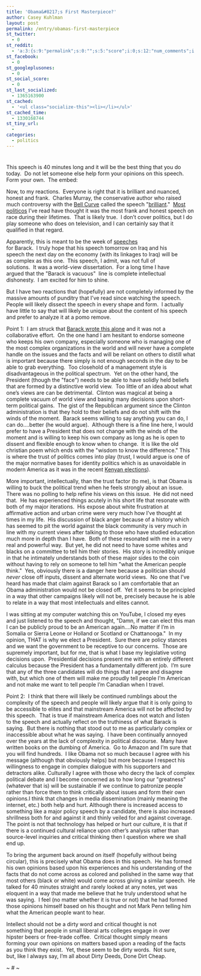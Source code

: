 ```yaml
---
title: 'Obama&#8217;s First Masterpiece?'
author: Casey Kuhlman
layout: post
permalink: /entry/obamas-first-masterpiece
st_twitter:
  - 0
st_reddit:
  - 'a:3:{s:9:"permalink";s:0:"";s:5:"score";i:0;s:12:"num_comments";i:0;}'
st_facebook:
  - 0
st_googleplusones:
  - 0
st_social_score:
  - 0
st_last_socialized:
  - 1365163900
st_cached:
  - '<ul class="socialize-this"><li></li></ul>'
st_cached_time:
  - 1330168744
st_tiny_url:
  - 
categories:
  - politics
---
```

# 

This speech is 40 minutes long and it will be the best thing that you do today.  Do not let someone else help form your opinions on this speech.  Form your own.  The embed:

[][1][][1][][1][][1][][1] 
Now, to my reactions.  Everyone is right that it is brilliant and nuanced, honest and frank.  Charles Murray, the conservative author who raised much controversy with the [Bell Curve][2] called the speech "[brilliant][3]."  [Most politicos][4] I’ve read have thought it was the most frank and honest speech on race during their lifetimes.  That is likely true.  I don’t cover politics, but I do play someone who does on television, and I can certainly say that it qualified in that regard.

Apparently, this is meant to be the week of [speeches][5]  
for Barack.  I truly hope that his speech tomorrow on Iraq and his  
speech the next day on the economy (with its linkages to Iraq) will be  
as complex as this one.  This speech, I admit, was not full of  
solutions.  It was a world-view dissertation.  For a long time I have  
argued that the "Barack is vacuous"  line is complete intellectual  
dishonesty.  I am excited for him to shine.  

But I have two reactions that (hopefully) are not completely informed by the massive amounts of punditry that I’ve read since watching the speech.  People will likely dissect the speech in every shape and form.  I actually have little to say that will likely be unique about the content of his speech and prefer to analyze it at a pomo remove.  

Point 1:  I am struck that [Barack wrote this alone][6] and it was not a collaborative effort.  On the one hand I am hesitant to endorse someone who keeps his own company, especially someone who is managing one of the most complex organizations in the world and will never have a complete handle on the issues and the facts and will be reliant on others to distill what is important because there simply is not enough seconds in the day to be able to grab everything.  Too closehold of a management style is disadvantageous in the political spectrum.  Yet on the other hand, the President (though the "face") needs to be able to have solidly held beliefs that are formed by a distinctive world view.  Too little of an idea about what one’s views are can be detrimental.  Clinton was magical at being a complete vacuum of world view and basing many decisions upon short-term political gains.  The gist of the Republican argument since the Clinton administration is that they hold to their beliefs and do not shift with the winds of the moment.  Barack seems willing to say anything you can do, I can do….better (he would argue).  Although there is a fine line here, I would prefer to have a President that does not change with the winds of the moment and is willing to keep his own company as long as he is open to dissent and flexible enough to know when to change.  It is like the old christian poem which ends with the "wisdom to know the difference." This is where the trust of politics comes into play (trust, I would argue is one of the major normative bases for identity politics which is as unavoidable in modern America as it was in the recent [Kenyan elections][7]).   

More important, intellectually, than the trust factor (to me), is that Obama is willing to buck the political trend when he feels strongly about an issue.  There was no polling to help refine his views on this issue.  He did not need that.  He has experienced things acutely in his short life that resonate with both of my major iterations.  His expose about white frustration at affirmative action and urban crime were very much how I’ve thought at times in my life.  His discussion of black anger because of a history which has seemed to pit the world against the black community is very much in line with my current views after talking to those who have studied education much more in depth than I have.  Both of these resonated with me in a very real and powerful way.  But yet, he did not need to have some whites and blacks on a committee to tell him their stories.  His story is incredibly unique in that he intimately understands both of these major sides to the coin without having to rely on someone to tell him "what the American people think."  Yes, obviously there is a danger here because a politician should *never* close off inputs, dissent and alternate world views.  No one that I’ve heard has made that claim against Barack so I am comfortable that an Obama administration would not be closed off.  Yet it seems to be principled in a way that other campaigns likely will not be, precisely because he is able to relate in a way that most intellectuals and elites cannot.  

I was sitting at my computer watching this on YouTube, I closed my eyes and just listened to the speech and thought, "Damn, if we can elect this man I can be publicly proud to be an American again….No matter if I’m in Somalia or Sierra Leone or Holland or Scotland or Chattanooga."  In my opinion, THAT is why we elect a President.  Sure there are policy stances and we want the government to be receptive to our concerns.  Those are supremely important, but for me, that is what I base my legislative voting decisions upon.  Presidential decisions present me with an entirely different calculus because the President has a fundamentally different job.  I’m sure that any of the three candidates will do things that I agree and disagree with, but which one of them will make me proudly tell people I’m American and not make me want to tell people I’m Canadian when I travel.

Point 2:  I think that there will likely be continued rumblings about the complexity of the speech and people will likely argue that it is only going to be accessible to elites and that mainstream America will not be affected by this speech.  That is true if mainstream America does not watch and listen to the speech and actually reflect on the truthiness of what Barack is saying.  But there is nothing that stood out to me as particularly complex or inaccessible about what he was saying.  I have been continually annoyed over the years at the lack of complexity in political discourse.  Many have written books on the dumbing of America.  Go to Amazon and I’m sure that you will find hundreds.  I like Obama not so much because I agree with his message (although that obviously helps) but more because I respect his willingness to engage in complex dialogue with his supporters and detractors alike. Culturally I agree with those who decry the lack of complex political debate and I become concerned as to how long our "greatness" (whatever that is) will be sustainable if we continue to patronize people rather than force them to think critically about issues and form their own opinions.I think that changes in media dissemination (mainly meaning the internet, etc.) both help and hurt. Although there is increased access to something like a major policy speech by a candidate, there is also increased shrillness both for and against it and thinly veiled for and against coverage. The point is not that technology has helped or hurt our culture, it is that if there is a continued cultural reliance upon other’s analysis rather than source-level inquiries and critical thinking then I question where we shall end up.  

To bring the argument back around on itself (hopefully without being circular), this is precisely what Obama does in this speech.  He has formed his own opinions based upon his experiences and his understanding of the facts that do not come across as colored and polished in the same way that most others (black or white) would come across giving a similar speech.  He talked for 40 minutes straight and rarely looked at any notes, yet was eloquent in a way that made me believe that he truly understood what he was saying.  I feel (no matter whether it is true or not) that he had formed those opinions himself based on his thought and not Mark Penn telling him what the American people want to hear.  

Intellect should not be a dirty word and critical thought is not  
something that people in small liberal arts colleges engage in over  
hipster beers or free-trade coffee.  Critical thought simply means  
forming your own opinions on matters based upon a reading of the facts  
as you think they exist.  Yet, these seem to be dirty words.  Not sure,  
but, like I always say, I’m all about Dirty Deeds, Done Dirt Cheap.  

~ # ~

 [1]: http://www.youtube.com/v/pWe7wTVbLUU&hl=en "Click here to block this object with Adblock Plus"
 [2]: http://www.amazon.com/Bell-Curve-Intelligence-Structure-Paperbacks/dp/0684824299/ref=pd_bbs_sr_1?ie=UTF8&s=books&qid=1205868373&sr=8-1
 [3]: http://corner.nationalreview.com/post/?q=MjI3MWMyOGFkNmQ2MGFjNzRhYzYwMGVhZWJhMjcyOGM=
 [4]: http://time-blog.com/real_clear_politics/2008/03/speech_reax.html
 [5]: http://www.politico.com/blogs/bensmith/0308/Moving_on_from_race.html
 [6]: http://marcambinder.theatlantic.com/cgi-bin/mt/mt-tb.cgi/20061
 [7]: http://www.nytimes.com/2007/12/23/magazine/23kenya-t.html?ex=1356066000&en=c558476ab344449e&ei=5124&partner=permalink&exprod=permalink